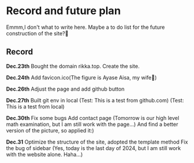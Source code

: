 # Record and future plan 
Emmm,I don't what to write here.
Maybe a to do list for the future construction of the site?🤔

## Record
**Dec.23th**
Bought the domain rikka.top.
Create the site.

**Dec.24th**
Add favicon.ico(The figure is Ayase Aisa, my wife🥰)

**Dec.26th**
Adjust the page and add github button

**Dec.27th**
Built git env in local
(Test: This is a test from github.com)
(Test: This is a test from local)

**Dec.30th**
Fix some bugs
Add contact page
(Tomorrow is our high level math examination, but I am still work with the page...)
And find a better version of the picture, so applied it:)

**Dec.31**
Optimize the structure of the site, adopted the template method
Fix the bug of sidebar
(Yes, today is the last day of 2024, but I am still work with the website alone. Haha...) 